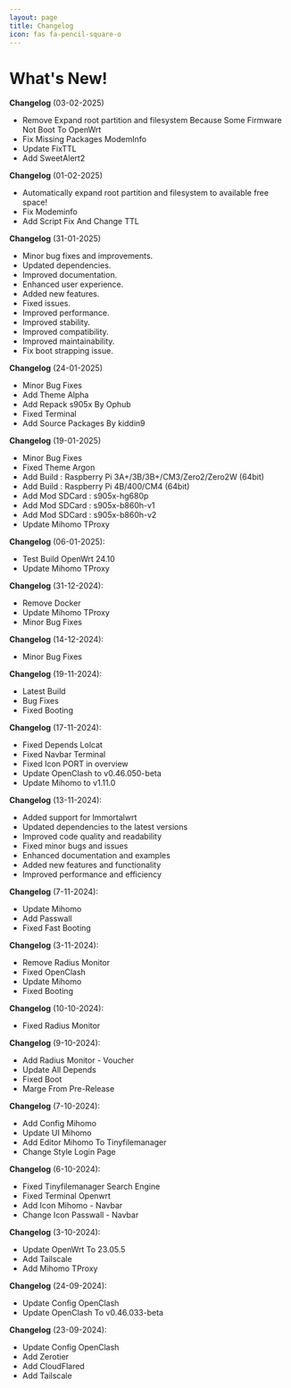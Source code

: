 ```yaml
---
layout: page
title: Changelog
icon: fas fa-pencil-square-o
---
```


# What's New!

**Changelog** (03-02-2025)

- Remove Expand root partition and filesystem
  Because Some Firmware Not Boot To OpenWrt
- Fix Missing Packages ModemInfo
- Update FixTTL
- Add SweetAlert2

**Changelog** (01-02-2025)

- Automatically expand root partition and filesystem to available free space!
- Fix Modeminfo
- Add Script Fix And Change TTL

**Changelog** (31-01-2025)

- Minor bug fixes and improvements.
- Updated dependencies.
- Improved documentation.
- Enhanced user experience.
- Added new features.
- Fixed issues.
- Improved performance.
- Improved stability.
- Improved compatibility.
- Improved maintainability.
- Fix boot strapping issue.

**Changelog** (24-01-2025)

- Minor Bug Fixes
- Add Theme Alpha
- Add Repack s905x By Ophub
- Fixed Terminal
- Add Source Packages By kiddin9

**Changelog** (19-01-2025)

- Minor Bug Fixes
- Fixed Theme Argon
- Add Build : Raspberry Pi 3A+/3B/3B+/CM3/Zero2/Zero2W (64bit)
- Add Build : Raspberry Pi 4B/400/CM4 (64bit)
- Add Mod SDCard : s905x-hg680p
- Add Mod SDCard : s905x-b860h-v1
- Add Mod SDCard : s905x-b860h-v2
- Update Mihomo TProxy

**Changelog** (06-01-2025):

- Test Build OpenWrt 24.10
- Update Mihomo TProxy

**Changelog** (31-12-2024):

- Remove Docker
- Update Mihomo TProxy
- Minor Bug Fixes

**Changelog** (14-12-2024):

- Minor Bug Fixes

**Changelog** (19-11-2024):

- Latest Build
- Bug Fixes
- Fixed Booting

**Changelog** (17-11-2024):

- Fixed Depends Lolcat
- Fixed Navbar Terminal
- Fixed Icon PORT in overview
- Update OpenClash to v0.46.050-beta
- Update Mihomo to v1.11.0

**Changelog** (13-11-2024):

- Added support for Immortalwrt
- Updated dependencies to the latest versions
- Improved code quality and readability
- Fixed minor bugs and issues
- Enhanced documentation and examples
- Added new features and functionality
- Improved performance and efficiency

**Changelog** (7-11-2024):

- Update Mihomo
- Add Passwall
- Fixed Fast Booting

**Changelog** (3-11-2024):

- Remove Radius Monitor
- Fixed OpenClash
- Update Mihomo
- Fixed Booting

**Changelog** (10-10-2024):

- Fixed Radius Monitor

**Changelog** (9-10-2024):

- Add Radius Monitor - Voucher
- Update All Depends
- Fixed Boot
- Marge From Pre-Release

**Changelog** (7-10-2024):

- Add Config Mihomo
- Update UI Mihomo
- Add Editor Mihomo To Tinyfilemanager
- Change Style Login Page

**Changelog** (6-10-2024):

- Fixed Tinyfilemanager Search Engine
- Fixed Terminal Openwrt
- Add Icon Mihomo - Navbar
- Change Icon Passwall - Navbar

**Changelog** (3-10-2024):

- Update OpenWrt To 23.05.5
- Add Tailscale
- Add Mihomo TProxy

**Changelog** (24-09-2024):

- Update Config OpenClash
- Update OpenClash To v0.46.033-beta

**Changelog** (23-09-2024):

- Update Config OpenClash
- Add Zerotier
- Add CloudFlared
- Add Tailscale